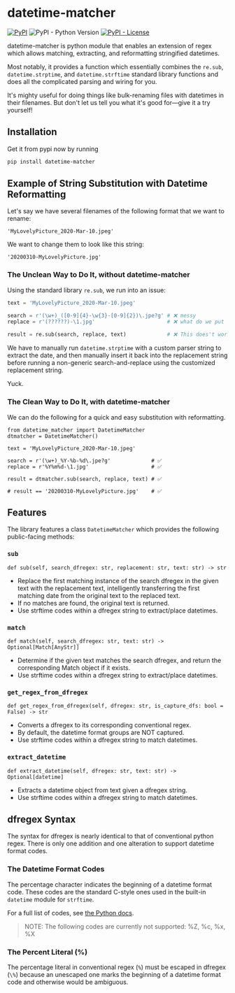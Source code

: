 # datetime-matcher

[![PyPI](https://img.shields.io/pypi/v/datetime-matcher?color=brightgreen&label=pypi%20package)](https://pypi.org/project/datetime-matcher/)
![PyPI - Python Version](https://img.shields.io/pypi/pyversions/datetime-matcher)
[![PyPI - License](https://img.shields.io/pypi/l/datetime-matcher)](https://github.com/stephen-zhao/datetime_matcher/blob/main/LICENSE)

datetime-matcher is python module that enables an extension of regex which allows
matching, extracting, and reformatting stringified datetimes.

Most notably, it provides a function which essentially combines the `re.sub`,
`datetime.strptime`, and `datetime.strftime` standard library functions and does all
the complicated parsing and wiring for you.

It's mighty useful for doing things like bulk-renaming files with datetimes in their
filenames. But don't let us tell you what it's good for—give it a try yourself!

## Installation

Get it from pypi now by running

```sh
pip install datetime-matcher
```

## Example of String Substitution with Datetime Reformatting

Let's say we have several filenames of the following format that we want to rename:

```
'MyLovelyPicture_2020-Mar-10.jpeg'
```

We want to change them to look like this string:

```
'20200310-MyLovelyPicture.jpg'
```

### The Unclean Way to Do It, without datetime-matcher

Using the standard library `re.sub`, we run into an issue:

```python
text = 'MyLovelyPicture_2020-Mar-10.jpeg'

search = r'(\w+)_([0-9]{4}-\w{3}-[0-9]{2})\.jpe?g' # ❌ messy
replace = r'(??????)-\1.jpg'                       # ❌ what do we put for ??????

result = re.sub(search, replace, text)             # ❌ This does't work
```

We have to manually run `datetime.strptime` with a custom parser string to extract the
date, and then manually insert it back into the replacement string before running
a non-generic search-and-replace using the customized replacement string.

Yuck.

### The Clean Way to Do It, with datetime-matcher

We can do the following for a quick and easy substitution with reformatting.

```python3
from datetime_matcher import DatetimeMatcher
dtmatcher = DatetimeMatcher()

text = 'MyLovelyPicture_2020-Mar-10.jpeg'

search = r'(\w+)_%Y-%b-%d\.jpe?g'             # ✅
replace = r'%Y%m%d-\1.jpg'                    # ✅

result = dtmatcher.sub(search, replace, text) # ✅

# result == '20200310-MyLovelyPicture.jpg'    # ✅
```

## Features

The library features a class `DatetimeMatcher` which provides the following
public-facing methods:

### `sub`

```python3
def sub(self, search_dfregex: str, replacement: str, text: str) -> str
```

- Replace the first matching instance of the search dfregex in the
  given text with the replacement text, intelligently transferring
  the first matching date from the original text to the replaced text.
- If no matches are found, the original text is returned.
- Use strftime codes within a dfregex string to extract/place datetimes.

### `match`

```python3
def match(self, search_dfregex: str, text: str) -> Optional[Match[AnyStr]]
```

- Determine if the given text matches the search dfregex, and return
  the corresponding Match object if it exists.
- Use strftime codes within a dfregex string to extract/place datetimes.

### `get_regex_from_dfregex`

```python3
def get_regex_from_dfregex(self, dfregex: str, is_capture_dfs: bool = False) -> str
```

- Converts a dfregex to its corresponding conventional regex.
- By default, the datetime format groups are NOT captured.
- Use strftime codes within a dfregex string to match datetimes.

### `extract_datetime`

```python3
def extract_datetime(self, dfregex: str, text: str) -> Optional[datetime]
```

- Extracts a datetime object from text given a dfregex string.
- Use strftime codes within a dfregex string to match datetimes.

## dfregex Syntax

The syntax for dfregex is nearly identical to that of conventional python regex.
There is only one addition and one alteration to support datetime format codes.

### The Datetime Format Codes

The percentage character indicates the beginning of a datetime format code. These codes
are the standard C-style ones used in the built-in `datetime` module for `strftime`.

For a full list of codes, see [the Python docs](https://docs.python.org/3/library/datetime.html#strftime-and-strptime-format-codes).

> NOTE: The following codes are currently not supported: %Z, %c, %x, %X

### The Percent Literal (%)

The percentage literal in conventional regex (`%`) must be escaped in dfregex (`\%`)
because an unescaped one marks the beginning of a datetime format code and otherwise would be
ambiguous.
